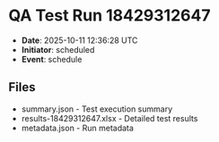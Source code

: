 # QA Test Run 18429312647

- **Date**: 2025-10-11 12:36:28 UTC
- **Initiator**: scheduled
- **Event**: schedule

## Files
- summary.json - Test execution summary
- results-18429312647.xlsx - Detailed test results
- metadata.json - Run metadata
